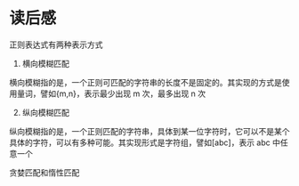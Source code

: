 # 读后感

正则表达式有两种表示方式

1. 横向模糊匹配

横向模糊指的是，一个正则可匹配的字符串的长度不是固定的。其实现的方式是使用量词，譬如{m,n}，表示最少出现 m 次，最多出现 n 次

2. 纵向模糊匹配

纵向模糊指的是，一个正则匹配的字符串，具体到某一位字符时，它可以不是某个具体的字符，可以有多种可能。其实现形式是字符组，譬如[abc]，表示 abc 中任意一个

贪婪匹配和惰性匹配

